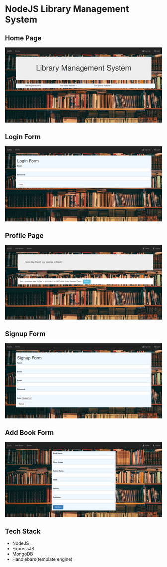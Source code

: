 # NodeJS Library Management System
## Home Page
![alt text](public/images/Screenshot%20from%202023-12-15%2018-46-35.png)

## Login Form
![alt text](public/images/Screenshot%20from%202023-12-15%2018-46-48.png)

## Profile Page
![alt text](public/images/Screenshot%20from%202023-12-15%2018-47-29.png)

## Signup Form
![alt text](public/images/Screenshot%20from%202023-12-15%2018-46-54.png)

## Add Book Form
![alt text](public/images/Screenshot%20from%202023-12-15%2018-47-08.png)

## Tech Stack
- NodeJS
- ExpressJS
- MongoDB
- Handlebars(template engine)

